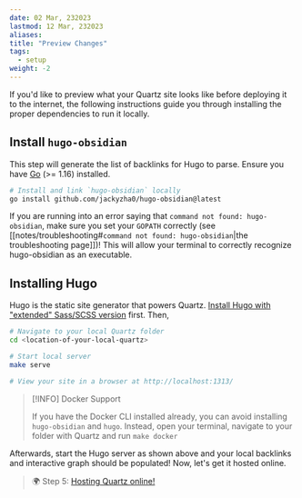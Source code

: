 ```yaml
---
date: 02 Mar, 232023
lastmod: 12 Mar, 232023
aliases: 
title: "Preview Changes"
tags:
  - setup
weight: -2
---
```


If you'd like to preview what your Quartz site looks like before deploying it to the internet, the following
instructions guide you through installing the proper dependencies to run it locally.

## Install `hugo-obsidian`

This step will generate the list of backlinks for Hugo to parse. Ensure you have [Go](https://golang.org/doc/install) (>= 1.16) installed.

```bash
# Install and link `hugo-obsidian` locally
go install github.com/jackyzha0/hugo-obsidian@latest
```

If you are running into an error saying that `command not found: hugo-obsidian`, make sure you set your `GOPATH` correctly (see [[notes/troubleshooting#`command not found: hugo-obsidian`|the troubleshooting page]])! This will allow your terminal to correctly recognize hugo-obsidian as an executable.

##  Installing Hugo

Hugo is the static site generator that powers Quartz. [Install Hugo with "extended" Sass/SCSS version](https://gohugo.io/getting-started/installing/) first. Then,

```bash
# Navigate to your local Quartz folder
cd <location-of-your-local-quartz>

# Start local server
make serve

# View your site in a browser at http://localhost:1313/
```

> [!INFO] Docker Support
>
> If you have the Docker CLI installed already, you can avoid installing `hugo-obsidian` and `hugo`. Instead, open your terminal, navigate to your folder with Quartz and run `make docker`

Afterwards, start the Hugo server as shown above and your local backlinks and interactive graph should be populated! Now, let's get it hosted online.

> 🌍 Step 5: [Hosting Quartz online!](notes/hosting.md)
